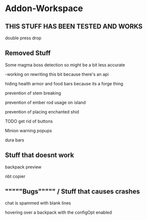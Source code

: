 # Addon-Workspace

## THIS STUFF HAS BEEN TESTED AND WORKS
double press drop

## Removed Stuff

Some magma boss detection so might be a bit less accurate

-working on rewriting this bit because there's an api

hiding health armor and food bars because its a forge thing

prevention of stem breaking

prevention of ember rod usage on island

prevention of placing enchanted shid

TODO get rid of buttons

Minion warning popups

dura bars




## Stuff that doesnt work

backpack preview

nbt copier



## """""Bugs""""" / Stuff that causes crashes

chat is spammed with blank lines

hovering over a backpack with the configOpt enabled
